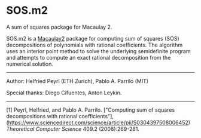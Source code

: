 SOS.m2
======

A sum of squares package for Macaulay 2.

SOS.m2 is a [Macaulay2](http://macaulay2.com) package
for computing sum of squares (SOS) decompositions of polynomials with
rational coefficients. The algorithm uses an interior point method to
solve the underlying semidefinite program and attempts to compute an
exact rational decomposition from the numerical solution.

***

Author: Helfried Peyrl (ETH Zurich), Pablo A. Parrilo (MIT) 

Special thanks: Diego Cifuentes, Anton Leykin.

***


[1] Peyrl, Helfried, and Pablo A. Parrilo. 
["Computing sum of squares decompositions with rational coefficients"],
(https://www.sciencedirect.com/science/article/pii/S0304397508006452) 
*Theoretical Computer Science* 409.2 (2008):269-281.

